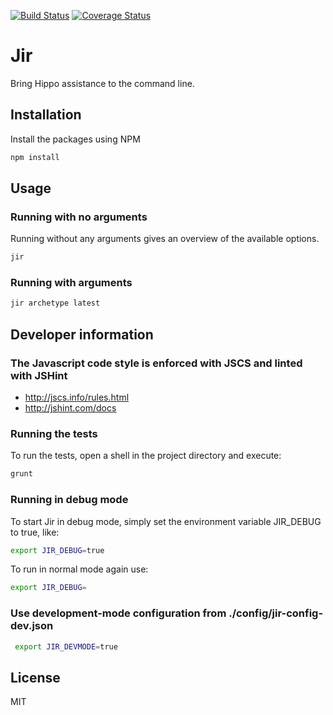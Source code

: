 [![Build Status](https://api.travis-ci.org/abogaart/jir.svg)](http://travis-ci.org/abogaart/jir)
[![Coverage Status](https://coveralls.io/repos/abogaart/jir/badge.svg)](https://coveralls.io/r/abogaart/jir)

# Jir

Bring Hippo assistance to the command line.

## Installation

Install the packages using NPM

``` sh
npm install
```

## Usage

### Running with no arguments

Running without any arguments gives an overview of the available options.

``` sh
jir
```

### Running with arguments

``` sh
jir archetype latest
```

## Developer information

### The Javascript code style is enforced with JSCS and linted with JSHint
* http://jscs.info/rules.html
* http://jshint.com/docs


### Running the tests

To run the tests, open a shell in the project directory and execute:

``` sh
grunt
```

### Running in debug mode

To start Jir in debug mode, simply set the environment variable JIR_DEBUG to true, like:

 ``` sh
 export JIR_DEBUG=true
 ```

 To run in normal mode again use:

 ``` sh
 export JIR_DEBUG=
 ```

### Use development-mode configuration from ./config/jir-config-dev.json
``` sh
 export JIR_DEVMODE=true
 ```



## License

MIT